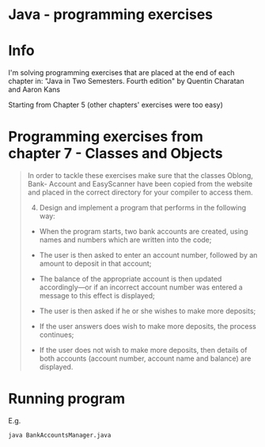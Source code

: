 # Java - programming exercises

# Info

I'm solving programming exercises that are placed at the end of each chapter in:
"Java in Two Semesters. Fourth edition" by Quentin Charatan and Aaron Kans

Starting from Chapter 5 (other chapters' exercises were too easy)

# Programming exercises from chapter 7 - Classes and Objects

> In order to tackle these exercises make sure that the classes Oblong, Bank-
> Account and EasyScanner have been copied from the website and placed in
> the correct directory for your compiler to access them.
>
>
>
> 4. Design and implement a program that performs in the following way:
>
> * When the program starts, two bank accounts are created, using names and
> numbers which are written into the code;
>
> * The user is then asked to enter an account number, followed by an amount to
> deposit in that account;
>
> * The balance of the appropriate account is then updated accordingly—or if an
> incorrect account number was entered a message to this effect is displayed;
>
> * The user is then asked if he or she wishes to make more deposits;
>
> * If the user answers does wish to make more deposits, the process continues;
>
> * If the user does not wish to make more deposits, then details of both accounts
> (account number, account name and balance) are displayed.

# Running program

E.g.

```bash
java BankAccountsManager.java
```
